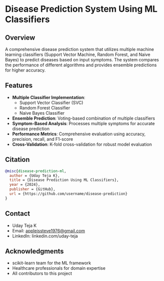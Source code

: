 # Disease Prediction System Using ML Classifiers

## Overview
A comprehensive disease prediction system that utilizes multiple machine learning classifiers (Support Vector Machine, Random Forest, and Naive Bayes) to predict diseases based on input symptoms. The system compares the performance of different algorithms and provides ensemble predictions for higher accuracy.

## Features
- **Multiple Classifier Implementation**:
  - Support Vector Classifier (SVC)
  - Random Forest Classifier
  - Naive Bayes Classifier
- **Ensemble Prediction**: Voting-based combination of multiple classifiers
- **Symptom-Based Analysis**: Processes multiple symptoms for accurate disease prediction
- **Performance Metrics**: Comprehensive evaluation using accuracy, precision, recall, and F1-score
- **Cross-Validation**: K-fold cross-validation for robust model evaluation

## Citation
```bibtex
@misc{disease-prediction-ml,
  author = {Uday Teja K},
  title = {Disease Prediction Using ML Classifiers},
  year = {2024},
  publisher = {GitHub},
  url = {https://github.com/username/disease-prediction}
}
```

## Contact
- Uday Teja K
- Email: appleissteve1976@gmail.com
- LinkedIn: linkedin.com/uday-teja

## Acknowledgments
- scikit-learn team for the ML framework
- Healthcare professionals for domain expertise
- All contributors to this project

